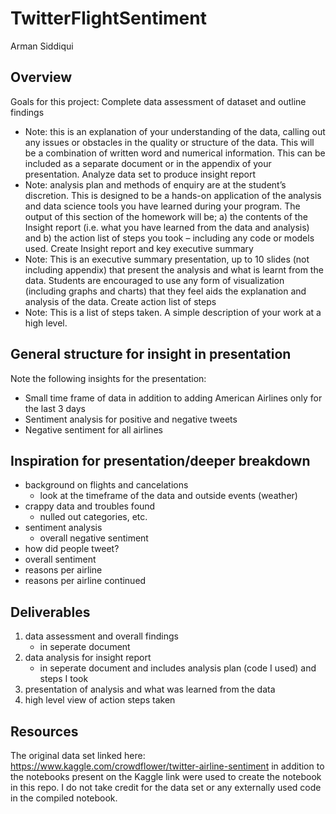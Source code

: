 # TwitterFlightSentiment
Arman Siddiqui

## Overview
Goals for this project:
Complete data assessment of dataset and outline findings
- Note: this is an explanation of your understanding of the data, calling out any issues or obstacles in the quality or structure of the data. This will be a combination of written word and numerical information. This can be included as a separate document or in the appendix of your presentation.
Analyze data set to produce insight report
- Note: analysis plan and methods of enquiry are at the student’s discretion. This is designed to be a hands-on application of the analysis and data science tools you have learned during your program.
The output of this section of the homework will be; a) the contents of the Insight report (i.e. what you have learned from the data and analysis) and b) the action list of steps you took – including any code or models used.
Create Insight report and key executive summary
- Note: This is an executive summary presentation, up to 10 slides (not including appendix) that present the analysis and what is learnt from the data. Students are encouraged to use any form of visualization (including graphs and charts) that they feel aids the explanation and analysis of the data.
Create action list of steps
- Note: This is a list of steps taken. A simple description of your work at a high level.

## General structure for insight in presentation
Note the following insights for the presentation:
- Small time frame of data in addition to adding American Airlines only for the last 3 days
- Sentiment analysis for positive and negative tweets
- Negative sentiment for all airlines

## Inspiration for presentation/deeper breakdown
- background on flights and cancelations
    - look at the timeframe of the data and outside events (weather)
- crappy data and troubles found
    - nulled out categories, etc.
- sentiment analysis
    - overall negative sentiment
- how did people tweet?
- overall sentiment
- reasons per airline
- reasons per airline continued

## Deliverables
1. data assessment and overall findings
    - in seperate document
2. data analysis for insight report
    - in seperate document and includes analysis plan (code I used) and steps I took
3. presentation of analysis and what was learned from the data
4. high level view of action steps taken

## Resources
The original data set linked here: https://www.kaggle.com/crowdflower/twitter-airline-sentiment in addition to the notebooks present on the Kaggle link were used to create
the notebook in this repo. I do not take credit for the data set or any externally used code in the compiled notebook.